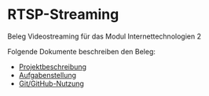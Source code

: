 # RTSP-Streaming
Beleg Videostreaming für das Modul Internettechnologien 2

Folgende Dokumente beschreiben den Beleg:

* [Projektbeschreibung](Projektbeschreibung.md)
* [Aufgabenstellung](Aufgabenstellung.md)
* [Git/GitHub-Nutzung](git.md)

